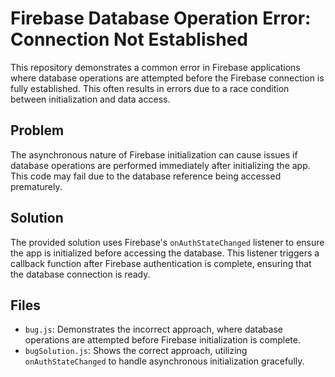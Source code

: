 # Firebase Database Operation Error: Connection Not Established

This repository demonstrates a common error in Firebase applications where database operations are attempted before the Firebase connection is fully established. This often results in errors due to a race condition between initialization and data access.

## Problem

The asynchronous nature of Firebase initialization can cause issues if database operations are performed immediately after initializing the app.  This code may fail due to the database reference being accessed prematurely.

## Solution

The provided solution uses Firebase's `onAuthStateChanged` listener to ensure the app is initialized before accessing the database. This listener triggers a callback function after Firebase authentication is complete, ensuring that the database connection is ready.

## Files

* `bug.js`: Demonstrates the incorrect approach, where database operations are attempted before Firebase initialization is complete.
* `bugSolution.js`: Shows the correct approach, utilizing `onAuthStateChanged` to handle asynchronous initialization gracefully.